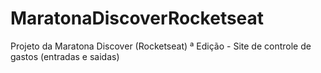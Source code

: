 # MaratonaDiscoverRocketseat
Projeto da Maratona Discover (Rocketseat) ª Edição - Site de controle de gastos (entradas e saidas)
